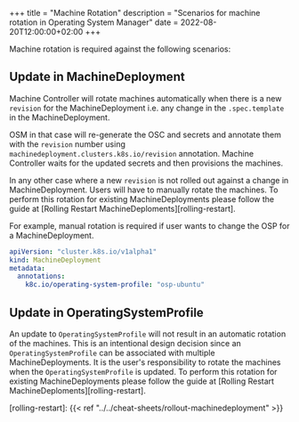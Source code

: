 +++
title = "Machine Rotation"
description = "Scenarios for machine rotation in Operating System Manager"
date = 2022-08-20T12:00:00+02:00
+++

Machine rotation is required against the following scenarios:

## Update in MachineDeployment

Machine Controller will rotate machines automatically when there is a new `revision` for the MachineDeployment i.e. any change in the `.spec.template` in the MachineDeployment.

OSM in that case will re-generate the OSC and secrets and annotate them with the `revision` number using `machinedeployment.clusters.k8s.io/revision` annotation. Machine Controller waits for the updated secrets and then provisions the machines.

In any other case where a new `revision` is not rolled out against a change in MachineDeployment. Users will have to manually rotate the machines. To perform this rotation for existing MachineDeployments please follow the guide at [Rolling Restart MachineDeploments][rolling-restart].

For example, manual rotation is required if user wants to change the OSP for a MachineDeployment.

```yaml
apiVersion: "cluster.k8s.io/v1alpha1"
kind: MachineDeployment
metadata:
  annotations:
    k8c.io/operating-system-profile: "osp-ubuntu"
```

## Update in OperatingSystemProfile

An update to `OperatingSystemProfile` will not result in an automatic rotation of the machines. This is an intentional design decision since an `OperatingSystemProfile` can be associated with multiple MachineDeployments. It is the user's responsibility to rotate the machines when the `OperatingSystemProfile` is updated. To perform this rotation for existing MachineDeployments please follow the guide at [Rolling Restart MachineDeploments][rolling-restart].

[rolling-restart]: {{< ref "../../cheat-sheets/rollout-machinedeployment" >}}
